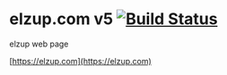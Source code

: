 elzup.com v5 [![Build Status](https://travis-ci.org/elzup/elzup.com.svg?branch=master)](https://travis-ci.org/elzup/elzup.com)
===

elzup web page

[https://elzup.com](https://elzup.com)
